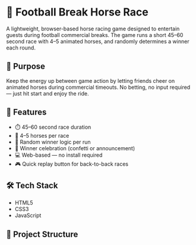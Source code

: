 # 🏇 Football Break Horse Race

A lightweight, browser-based horse racing game designed to entertain guests during football commercial breaks. The game runs a short 45–60 second race with 4–5 animated horses, and randomly determines a winner each round.

## 🎯 Purpose

Keep the energy up between game action by letting friends cheer on animated horses during commercial timeouts. No betting, no input required — just hit start and enjoy the ride.

## 🚀 Features

- ⏱️ 45–60 second race duration
- 🐎 4–5 horses per race
- 🎲 Random winner logic per run
- 🎉 Winner celebration (confetti or announcement)
- 💻 Web-based — no install required
- 🎮 Quick replay button for back-to-back races

## 🛠️ Tech Stack

- HTML5
- CSS3
- JavaScript

## 📁 Project Structure